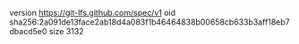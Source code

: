 version https://git-lfs.github.com/spec/v1
oid sha256:2a091de13face2ab18d4a083f1b46464838b00658cb633b3aff18eb7dbacd5e0
size 3132
